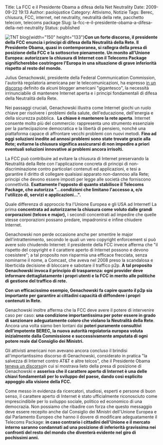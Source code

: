 Title: La FCC e il Presidente Obama a difesa della Net Neutrality
Date: 2009-09-22 19:13
Author: paolojustice
Category: Attivismo, Notizie
Tags: Berec, chiusura, FCC, internet, net neutrality, neutralità della rete, pacchetto telecom, telecoms package
Slug: la-fcc-e-il-presidente-obama-a-difesa-della-net-neutrality
Status: published

![TNT blog](http://1.bp.blogspot.com/_58PErfRkJKM/RuJTOjcCHnI/AAAAAAAAAJ8/f9KTbR65ays/s400/oneweb.png){width="150" height="133"}**Con un forte discorso, il presidente della FCC enuncia i principi di difesa della Neutralità della Rete. Il Presidente Obama, quasi in contemporanea, si rallegra della presa di posizione della FCC e la sottoscrive pienamente. Un monito all'Unione Europea: autorizzare la chiusura di Internet con il Telecoms Package significherebbe costringere l'Europa in una situazione di grave inferiorità rispetto al resto del mondo.**

**<!--more-->**

Julius Genachowski, presidente della Federal Communication Commission, l'autorità regolatoria americana per le telecomunicazioni, ha espresso [in un discorso](http://openinternet.gov/read-speech.html) definito da alcuni blogger americani "gigantesco", la necessità irrinunciabile di mantenere Internet aperta e i principi fondamentali di difesa della Neutralità della Rete.

Nei passaggi cruciali, Genachowski illustra come Internet giochi un ruolo chiave per risolvere i problemi della salute, dell'educazione, dell'energia e della sicurezza pubblica.  **La chiave è mantenere la rete aperta**. Internet consente molto più del commercio: rappresenta uno strumento essenziale per la partecipazione democratica e la libertà di pensiero, nonché una piattaforma capace di affrontare vecchi problemi con nuovi metodi. **Fino ad oggi soluzioni inedite ad annosi problemi sono state trovate grazie alla Rete; evitarne la chiusura significa assicurarsi di non impedire a priori eventuali soluzioni innovative ai problemi ancora irrisolti.**

La FCC può contribuire ad evitare la chiusura di Internet preservando la Neutralità della Rete con l'applicazione concreta di principi di non-discriminazione contro particolari contenuti ed applicazioni, e tesi a garantire il diritto di collegare qualsiasi apparato non-dannoso alla Rete; principi che devono essere imposti per legge alle società che forniscono connettività. **Esattamente l'opposto di quanto stabilisce il Telecoms Package, che autorizza "...condizioni che limitano l'accesso a, e/o l'utilizzo di, servizi e applicazioni...".**

Quale differenza di approccio fra l'Unione Europea e gli USA ad Internet! La prima **concentrata ad autorizzarne la chiusura come voluto dalle grandi corporazioni (telcos e major),** i secondi concentrati ad impedire che quelle stesse corporazioni possano predare, impadronirsi e infine chiudere Internet.

Genachowski non perde occasione anche per smentire le major dell'intrattenimento, secondo le quali un vero copyright enforcement si può avere solo chiudendo Internet: il presidente della FCC invece afferma che "il rispetto del copyright e il carattere aperto di Internet possono e devono coesistere"; a tal proposito non risparmia una efficace frecciata, senza nominarne il nome, a Comcast, che aveva nel 2008 preso la scandalosa e liberticida decisione di bloccare e sabotare il traffico p2p. **A tal proposito Genachowski invoca il principio di trasparenza: ogni provider deve informare dettagliatamente i propri utenti e la FCC in merito alle politiche di gestione del traffico di rete.**

**Con un efficacissimo esempio, Genachowski fa capire quanto il p2p sia importante per garantire ai cittadini capacità di diffondere i propri contenuti in Rete.**

Genachowski inoltre afferma che la FCC deve avere il potere di intervenire caso per caso: **una condizione importantissima per poter essere in grado di sanzionare adeguatamente coloro che violano la Neutralità della Rete**. Ancora una volta siamo ben lontani dai **poteri puramente consultivi dell'impotente BEREC, la nuova autorità regolatoria europea voluta inizialmente dalla Commissione e successivamente amputata di ogni potere reale dal Consiglio dei Ministri.**

Gli attivisti americani non avevano ancora concluso il brindisi all'importantissimo discorso di Genachowski, considerato in pratica "la salvezza di Internet contro AT&T e altre telcos", che il Presidente Obama [teneva un discorso](http://www.wivb.com/dpp/news/politics/President_Obamas_address_from_Troy_NY_20090921)in cui si mostrava lieto della presa di posizione di Genachowski e **asseriva che il carattere aperto di Internet è una delle chiavi fondamentali per lo sviluppo del paese, dando così esplicito appoggio alla visione della FCC.**

Come messo in evidenza da ricercatori, studiosi, esperti e persone di buon senso, il carattere aperto di Internet è stato ufficialmente riconosciuto come imprescindibile per lo sviluppo sociale, politico ed economico di una democrazia. Non possiamo che ribadire con forza che questo messaggio deve essere recepito anche dal Consiglio dei Ministri dell'Unione Europea e dal Parlamento Europeo che hanno il dovere di modificare adeguatamente il Telecoms Package: **in caso contrario i cittadini dell'Unione e il mercato interno saranno condannati ad una posizione di inferiorità gravissima nei confronti del resto del mondo che diventerà evidente nel giro di pochissimi anni.**
